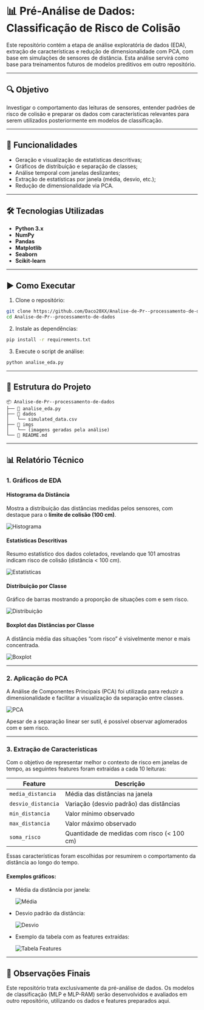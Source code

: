 
# 📊 Pré-Análise de Dados: Classificação de Risco de Colisão

Este repositório contém a etapa de análise exploratória de dados (EDA), extração de características e redução de dimensionalidade com PCA, com base em simulações de sensores de distância. Esta análise servirá como base para treinamentos futuros de modelos preditivos em outro repositório.

---

## 🔍 Objetivo

Investigar o comportamento das leituras de sensores, entender padrões de risco de colisão e preparar os dados com características relevantes para serem utilizados posteriormente em modelos de classificação.

---

## 📌 Funcionalidades

- Geração e visualização de estatísticas descritivas;
- Gráficos de distribuição e separação de classes;
- Análise temporal com janelas deslizantes;
- Extração de estatísticas por janela (média, desvio, etc.);
- Redução de dimensionalidade via PCA.

---

## 🛠 Tecnologias Utilizadas

- **Python 3.x**  
- **NumPy**  
- **Pandas**  
- **Matplotlib**  
- **Seaborn**  
- **Scikit-learn**

---

## ▶️ Como Executar

1. Clone o repositório:
```bash
git clone https://github.com/Daco20XX/Analise-de-Pr--processamento-de-dados.git
cd Analise-de-Pr--processamento-de-dados
```

2. Instale as dependências:
```bash
pip install -r requirements.txt
```

3. Execute o script de análise:
```bash
python analise_eda.py
```

---

## 📁 Estrutura do Projeto

```
📦 Analise-de-Pr--processamento-de-dados
├── 📜 analise_eda.py
├── 📁 dados
│   └── simulated_data.csv
├── 📁 imgs
│   └── (imagens geradas pela análise)
└── 📄 README.md
```

---

## 📊 Relatório Técnico

### 1. Gráficos de EDA

#### Histograma da Distância

Mostra a distribuição das distâncias medidas pelos sensores, com destaque para o **limite de colisão (100 cm)**.

![Histograma](imgs/histograma_distancia.png)

#### Estatísticas Descritivas

Resumo estatístico dos dados coletados, revelando que 101 amostras indicam risco de colisão (distância < 100 cm).

![Estatísticas](imgs/resumo_estatistico.png)

#### Distribuição por Classe

Gráfico de barras mostrando a proporção de situações com e sem risco.

![Distribuição](imgs/distribuicao_risco.png)

#### Boxplot das Distâncias por Classe

A distância média das situações “com risco” é visivelmente menor e mais concentrada.

![Boxplot](imgs/boxplot_distancias.png)

---

### 2. Aplicação do PCA

A Análise de Componentes Principais (PCA) foi utilizada para reduzir a dimensionalidade e facilitar a visualização da separação entre classes.

![PCA](imgs/pca_projecao.png)

Apesar de a separação linear ser sutil, é possível observar aglomerados com e sem risco.

---

### 3. Extração de Características

Com o objetivo de representar melhor o contexto de risco em janelas de tempo, as seguintes features foram extraídas a cada 10 leituras:

| Feature             | Descrição                                      |
|--------------------|-----------------------------------------------|
| `media_distancia`  | Média das distâncias na janela                |
| `desvio_distancia` | Variação (desvio padrão) das distâncias       |
| `min_distancia`    | Valor mínimo observado                        |
| `max_distancia`    | Valor máximo observado                        |
| `soma_risco`       | Quantidade de medidas com risco (< 100 cm)    |

Essas características foram escolhidas por resumirem o comportamento da distância ao longo do tempo.

#### Exemplos gráficos:

- Média da distância por janela:

  ![Média](imgs/media_janela.png)

- Desvio padrão da distância:

  ![Desvio](imgs/desvio_janela.png)

- Exemplo da tabela com as features extraídas:

  ![Tabela Features](imgs/features_extraidas.png)

---

## 📎 Observações Finais

Este repositório trata exclusivamente da pré-análise de dados. Os modelos de classificação (MLP e MLP-RAM) serão desenvolvidos e avaliados em outro repositório, utilizando os dados e features preparados aqui.
